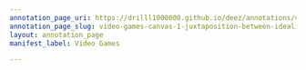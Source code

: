 ```yaml
---
annotation_page_uri: https://drilll1000000.github.io/deez/annotations/video-games-canvas-1-juxtaposition-between-idealization-and-reality.json
annotation_page_slug: video-games-canvas-1-juxtaposition-between-idealization-and-reality
layout: annotation_page
manifest_label: Video Games

---
```

